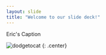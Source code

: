 ```yaml
---
layout: slide
title: "Welcome to our slide deck!"
---
```


Eric's Caption

![dodgetocat](https://octodex.github.com/images/dodgetocat_v2.png)
{: .center}
